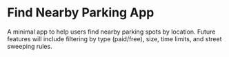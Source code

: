 # Find Nearby Parking App

A minimal app to help users find nearby parking spots by location. Future features will include filtering by type (paid/free), size, time limits, and street sweeping rules.
